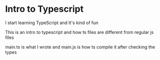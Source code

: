 # Intro to Typescript


I start learning TypeScript and It's kind of fun

This is an intro to typescript and how ts files are different from regular js files

main.ts is what I wrote and main.js is how ts compile it after checking the types
